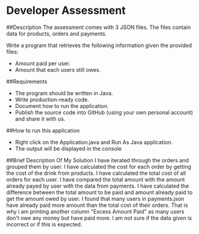 # Developer Assessment

##Description
The assessment comes with 3 JSON files. The files contain data for products, orders and payments.

Write a program that retrieves the following information given the provided files:
- Amount paid per user.
- Amount that each users still owes.

##Requirements
- The program should be written in Java.
- Write production-ready code.
- Document how to run the application.
- Publish the source code into GitHub (using your own personal account) and share it with us.

##How to run this application
- Right click on the Application.java and Run As Java application.
- The output will be displayed in the console

##Brief Description Of My Solution
I have iterated through the orders and grouped them by user.
 I have calculated the cost for each order by getting the cost of the drink from products.
 I have calculated the total cost of all orders for each user.
 I have compared the total amount with the amount already payed by user with the data from payments.
 I have calculated the difference between the total amount to be paid and amount already paid to get the amount owed by user.
 I found that many users in payments.json have already paid more amount than the total cost of their orders.
 That is why i am printing another column "Excess Amount Paid" as many users don't owe any money but have paid more.
 I am not sure if the data given is incorrect or if this is expected.
